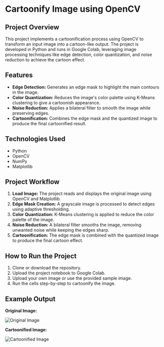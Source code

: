 # Cartoonify Image using OpenCV

## Project Overview
This project implements a cartoonification process using OpenCV to transform an input image into a cartoon-like output. The project is developed in Python and runs in Google Colab, leveraging image processing techniques like edge detection, color quantization, and noise reduction to achieve the cartoon effect.

## Features
- **Edge Detection:** Generates an edge mask to highlight the main contours in the image.
- **Color Quantization:** Reduces the image's color palette using K-Means clustering to give a cartoonish appearance.
- **Noise Reduction:** Applies a bilateral filter to smooth the image while preserving edges.
- **Cartoonification:** Combines the edge mask and the quantized image to produce the final cartoonified result.

## Technologies Used
- Python
- OpenCV
- NumPy
- Matplotlib

## Project Workflow
1. **Load Image:** The project reads and displays the original image using OpenCV and Matplotlib.
2. **Edge Mask Creation:** A grayscale image is processed to detect edges using adaptive thresholding.
3. **Color Quantization:** K-Means clustering is applied to reduce the color palette of the image.
4. **Noise Reduction:** A bilateral filter smooths the image, removing unwanted noise while keeping the edges sharp.
5. **Cartoonification:** The edge mask is combined with the quantized image to produce the final cartoon effect.

## How to Run the Project
1. Clone or download the repository.
2. Upload the project notebook to Google Colab.
3. Upload your own image or use the provided sample image.
4. Run the cells step-by-step to cartoonify the image.

## Example Output
**Original Image:**

![Original Image](path_to_original_image)

**Cartoonified Image:**

![Cartoonified Image](path_to_cartoonified_image)
